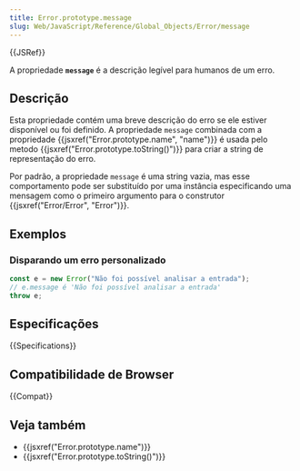 ```yaml
---
title: Error.prototype.message
slug: Web/JavaScript/Reference/Global_Objects/Error/message
---
```


{{JSRef}}

A propriedade **`message`** é a descrição legível para humanos de um erro.

## Descrição

Esta propriedade contém uma breve descrição do erro se ele estiver disponível ou foi definido. A propriedade `message` combinada com a propriedade {{jsxref("Error.prototype.name", "name")}} é usada pelo metodo {{jsxref("Error.prototype.toString()")}} para criar a string de representação do erro.

Por padrão, a propriedade `message` é uma string vazia, mas esse comportamento pode ser substituído por uma instância especificando uma mensagem como o primeiro argumento para o construtor {{jsxref("Error/Error", "Error")}}.

## Exemplos

### Disparando um erro personalizado

```js
const e = new Error("Não foi possível analisar a entrada");
// e.message é 'Não foi possível analisar a entrada'
throw e;
```

## Especificações

{{Specifications}}

## Compatibilidade de Browser

{{Compat}}

## Veja também

- {{jsxref("Error.prototype.name")}}
- {{jsxref("Error.prototype.toString()")}}
